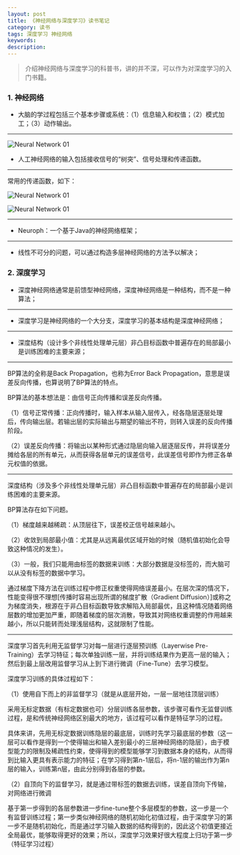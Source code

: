 ```yaml
---
layout: post
title: 《神经网络与深度学习》读书笔记
category: 读书
tags: 深度学习 神经网络
keywords:
description:
---
```


> 介绍神经网络与深度学习的科普书，讲的并不深，可以作为对深度学习的入门书籍。

### 1. 神经网络

* 大脑的学过程包括三个基本步骤或系统：（1）信息输入和权值；（2）模式加工；（3）动作输出。

<hr>

![Neural Network 01]({{site.CDN_PATH}}/public/image/20170320-Neural-Network01.png)

* 人工神经网络的输入包括接收信号的“树突”、信号处理和传递函数。

<hr>

常用的传递函数，如下：

![Neural Network 01]({{site.CDN_PATH}}/public/image/20170320-Neural-Network02.png)

![Neural Network 01]({{site.CDN_PATH}}/public/image/20170320-Neural-Network03.png)

<hr>

* Neuroph：一个基于Java的神经网络框架；

<hr>

* 线性不可分的问题，可以通过构造多层神经网络的方法予以解决；

### 2. 深度学习 

* 深度神经网络通常是前馈型神经网络，深度神经网络是一种结构，而不是一种算法；

<hr>

* 深度学习是神经网络的一个大分支，深度学习的基本结构是深度神经网络；

<hr>

* 深度结构（设计多个非线性处理单元层）非凸目标函数中普遍存在的局部最小是训练困难的主要来源；

<hr>

BP算法的全称是Back Propagation，也称为Error Back Propagation，意思是误差反向传播，也算说明了BP算法的特点。

BP算法的基本想法是：由信号正向传播和误差反向传播。

（1）信号正常传播：正向传播时，输入样本从输入层传入，经各隐层逐层处理后，传向输出层。若输出层的实际输出与期望的输出不符，则转入误差的反向传播阶段。

（2）误差反向传播：将输出以某种形式通过隐层向输入层逐层反传，并将误差分摊给各层的所有单元，从而获得各层单元的误差信号，此误差信号即作为修正各单元权值的依据。

<hr>

深度结构（涉及多个非线性处理单元层）非凸目标函数中普遍存在的局部最小是训练困难的主要来源。

BP算法存在如下问题。

（1）梯度越来越稀疏：从顶层往下，误差校正信号越来越小。

（2）收敛到局部最小值：尤其是从远离最优区域开始的时候（随机值初始化会导致这种情况的发生）。

（3）一般，我们只能用由标签的数据来训练：大部分数据是没标签的，而大脑可以从没有标签的数据中学习。

通过梯度下降方法在训练过程中修正权重使得网络误差最小。在层次深的情况下，性能变得很不理想[传播时容易出现所谓的梯度扩散（Gradient Diffusion）]或称之为梯度消失，根源在于非凸目标函数导致求解陷入局部最优，且这种情况随着网络层数的增加更加严重，即随着梯度的层次消散，导致其对网络权重调整的作用越来越小，所以只能转而处理浅层结构，这就限制了性能。

<hr>

深度学习首先利用无监督学习对每一层进行逐层预训练（Layerwise Pre-Training）去学习特征；每次单独训练一层，并将训练结果作为更高一层的输入；然后到最上层改用监督学习从上到下进行微调（Fine-Tune）去学习模型。

深度学习训练的具体过程如下：

（1）使用自下而上的非监督学习（就是从底层开始，一层一层地往顶层训练）

采用无标定数据（有标定数据也可）分层训练各层参数，该步骤可看作无监督训练过程，是和传统神经网络区别最大的地方，该过程可以看作是特征学习的过程。

具体来讲，先用无标定数据训练隐层的最底层，训练时先学习最底层的参数（这一层可以看作是得到一个使得输出和输入差别最小的三层神经网络的隐层），由于模型能力的限制及稀疏性约束，使得得到的模型能够学习到数据本身的结构，从而得到比输入更具有表示能力的特征；在学习得到第n-1层后，将n-1层的输出作为第n层的输入，训练第n层，由此分别得到各层的参数。

（2）自顶向下的监督学习，就是通过带标签的数据去训练，误差自顶向下传输，对网络进行微调

基于第一步得到的各层参数进一步fine-tune整个多层模型的参数，这一步是一个有监督训练过程；第一步类似神经网络的随机初始化初值过程，由于深度学习的第一步不是随机初始化，而是通过学习输入数据的结构得到的，因此这个初值更接近全局最优，能够取得更好的效果；所以，深度学习效果好很大程度上归功于第一步（特征学习过程）
